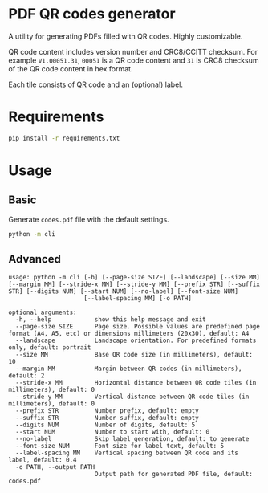 PDF QR codes generator
=====

A utility for generating PDFs filled with QR codes. Highly customizable.

QR code content includes version number and CRC8/CCITT checksum. For example `V1.00051.31`, `00051` is a QR code content and `31` is CRC8 checksum of the QR code content in hex format.

Each tile consists of QR code and an (optional) label.

# Requirements

```sh
pip install -r requirements.txt
```

# Usage

## Basic

Generate `codes.pdf` file with the default settings.

```sh
python -m cli
```

## Advanced

```
usage: python -m cli [-h] [--page-size SIZE] [--landscape] [--size MM] [--margin MM] [--stride-x MM] [--stride-y MM] [--prefix STR] [--suffix STR] [--digits NUM] [--start NUM] [--no-label] [--font-size NUM]
                     [--label-spacing MM] [-o PATH]

optional arguments:
  -h, --help            show this help message and exit
  --page-size SIZE      Page size. Possible values are predefined page format (A4, A5, etc) or dimensions millimeters (20x30), default: A4
  --landscape           Landscape orientation. For predefined formats only, default: portrait
  --size MM             Base QR code size (in millimeters), default: 10
  --margin MM           Margin between QR codes (in millimeters), default: 2
  --stride-x MM         Horizontal distance between QR code tiles (in millimeters), default: 0
  --stride-y MM         Vertical distance between QR code tiles (in millimeters), default: 0
  --prefix STR          Number prefix, default: empty
  --suffix STR          Number suffix, default: empty
  --digits NUM          Number of digits, default: 5
  --start NUM           Number to start with, default: 0
  --no-label            Skip label generation, default: to generate
  --font-size NUM       Font size for label text, default: 5
  --label-spacing MM    Vertical spacing between QR code and its label, default: 0.4
  -o PATH, --output PATH
                        Output path for generated PDF file, default: codes.pdf
```
